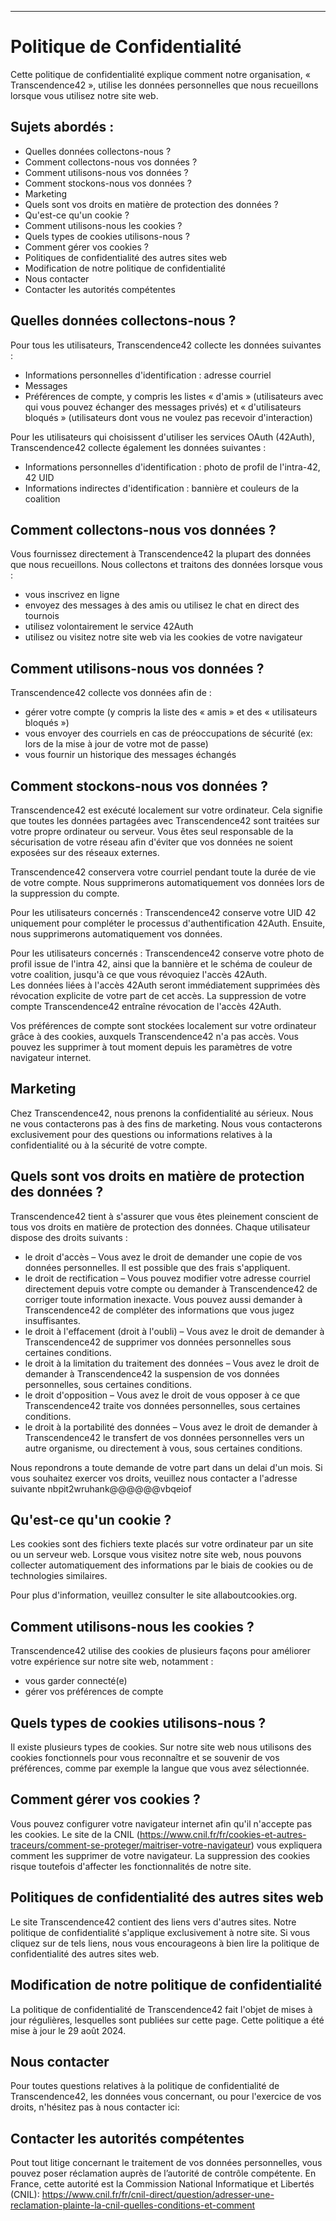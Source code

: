 

---

# Politique de Confidentialité

Cette politique de confidentialité explique comment notre organisation, « Transcendence42 », utilise les données personnelles que nous recueillons lorsque vous utilisez notre site web.

## Sujets abordés :
- Quelles données collectons-nous ?
- Comment collectons-nous vos données ?
- Comment utilisons-nous vos données ?
- Comment stockons-nous vos données ?
- Marketing
- Quels sont vos droits en matière de protection des données ?
- Qu'est-ce qu'un cookie ?
- Comment utilisons-nous les cookies ?
- Quels types de cookies utilisons-nous ?
- Comment gérer vos cookies ?
- Politiques de confidentialité des autres sites web
- Modification de notre politique de confidentialité
- Nous contacter
- Contacter les autorités compétentes

## Quelles données collectons-nous ?

Pour tous les utilisateurs, Transcendence42 collecte les données suivantes :
- Informations personnelles d'identification : adresse courriel
- Messages
- Préférences de compte, y compris les listes « d'amis » (utilisateurs avec qui vous pouvez échanger des messages privés) et « d'utilisateurs bloqués » (utilisateurs dont vous ne voulez pas recevoir d'interaction)

Pour les utilisateurs qui choisissent d'utiliser les services OAuth (42Auth), Transcendence42 collecte également les données suivantes :
- Informations personnelles d'identification : photo de profil de l'intra-42, 42 UID
- Informations indirectes d'identification : bannière et couleurs de la coalition

## Comment collectons-nous vos données ?

Vous fournissez directement à Transcendence42 la plupart des données que nous recueillons. Nous collectons et traitons des données lorsque vous :
- vous inscrivez en ligne
- envoyez des messages à des amis ou utilisez le chat en direct des tournois
- utilisez volontairement le service 42Auth
- utilisez ou visitez notre site web via les cookies de votre navigateur

## Comment utilisons-nous vos données ?

Transcendence42 collecte vos données afin de :
- gérer votre compte (y compris la liste des « amis » et des « utilisateurs bloqués »)
- vous envoyer des courriels en cas de préoccupations de sécurité (ex: lors de la mise à jour de votre mot de passe)
- vous fournir un historique des messages échangés

## Comment stockons-nous vos données ?

Transcendence42 est exécuté localement sur votre ordinateur. Cela signifie que toutes les données partagées avec Transcendence42 sont traitées sur votre propre ordinateur ou serveur. Vous êtes seul responsable de la sécurisation de votre réseau afin d'éviter que vos données ne soient exposées sur des réseaux externes.

Transcendence42 conservera votre courriel pendant toute la durée de vie de votre compte. Nous supprimerons automatiquement vos données lors de la suppression du compte.

Pour les utilisateurs concernés : Transcendence42 conserve votre UID 42 uniquement pour compléter le processus d'authentification 42Auth. Ensuite, nous supprimerons automatiquement vos données.


Pour les utilisateurs concernés : Transcendence42 conserve votre photo de profil issue de l'intra 42, ainsi que la bannière et le schéma de couleur de votre coalition, jusqu'à ce que vous révoquiez l'accès 42Auth.  
Les données liées à l'accès 42Auth seront immédiatement supprimées dès révocation explicite de votre part de cet accès. La suppression de votre compte Transcendence42 entraîne révocation de l'accès 42Auth.  

Vos préférences de compte sont stockées localement sur votre ordinateur grâce à des cookies, auxquels Transcendence42 n'a pas accès. Vous pouvez les supprimer à tout moment depuis les paramètres de votre navigateur internet.

## Marketing

Chez Transcendence42, nous prenons la confidentialité au sérieux. Nous ne vous contacterons pas à des fins de marketing. Nous vous contacterons exclusivement pour des questions ou informations relatives à la confidentialité ou à la sécurité de votre compte.

## Quels sont vos droits en matière de protection des données ?

Transcendence42 tient à s'assurer que vous êtes pleinement conscient de tous vos droits en matière de protection des données. Chaque utilisateur dispose des droits suivants :
- le droit d'accès – Vous avez le droit de demander une copie de vos données personnelles. Il est possible que des frais s'appliquent.
- le droit de rectification – Vous pouvez modifier votre adresse courriel directement depuis votre compte ou demander à Transcendence42 de corriger toute information inexacte. Vous pouvez aussi demander à Transcendence42 de compléter des informations que vous jugez insuffisantes.
- le droit à l'effacement (droit à l'oubli) – Vous avez le droit de demander à Transcendence42 de supprimer vos données personnelles sous certaines conditions.
- le droit à la limitation du traitement des données  – Vous avez le droit de demander à Transcendence42 la suspension de vos données personnelles, sous certaines conditions.
- le droit d'opposition – Vous avez le droit de vous opposer à ce que Transcendence42 traite vos données personnelles, sous certaines conditions.
- le droit à la portabilité des données – Vous avez le droit de demander à Transcendence42 le transfert de vos données personnelles vers un autre organisme, ou directement à vous, sous certaines conditions.

Nous repondrons a toute demande de votre part dans un delai d'un mois. Si vous souhaitez exercer vos droits, veuillez nous contacter a l'adresse suivante
nbpit2wruhank@@@@@@vbqeiof

## Qu'est-ce qu'un cookie ?

Les cookies sont des fichiers texte placés sur votre ordinateur par un site ou un serveur web. Lorsque vous visitez notre site web, nous pouvons collecter automatiquement des informations par le biais de cookies ou de technologies similaires.

Pour plus d'information, veuillez consulter le site allaboutcookies.org.

## Comment utilisons-nous les cookies ?

Transcendence42 utilise des cookies de plusieurs façons pour améliorer votre expérience sur notre site web, notamment :
- vous garder connecté(e)
- gérer vos préférences de compte

## Quels types de cookies utilisons-nous ?

Il existe plusieurs types de cookies. Sur notre site web nous utilisons des cookies fonctionnels pour vous reconnaître et se souvenir de vos préférences, comme par exemple la langue que vous avez sélectionnée.

## Comment gérer vos cookies ?

Vous pouvez configurer votre navigateur internet afin qu'il n'accepte pas les cookies. Le site de la CNIL (https://www.cnil.fr/fr/cookies-et-autres-traceurs/comment-se-proteger/maitriser-votre-navigateur) vous expliquera comment les supprimer de votre navigateur. La suppression des cookies risque toutefois d'affecter les fonctionnalités de notre site.

## Politiques de confidentialité des autres sites web

Le site Transcendence42 contient des liens vers d'autres sites. Notre politique de confidentialité s'applique exclusivement à notre site. Si vous cliquez sur de tels liens, nous vous encourageons à bien lire la politique de confidentialité des autres sites web.

## Modification de notre politique de confidentialité

La politique de confidentialité de Transcendence42 fait l'objet de mises à jour régulières, lesquelles sont publiées sur cette page. Cette politique a été mise à jour le 29 août 2024.

## Nous contacter

Pour toutes questions relatives à la politique de confidentialité de Transcendence42, les données vous concernant, ou pour l'exercice de vos droits, n'hésitez pas à nous contacter ici:

## Contacter les autorités compétentes

Pout tout litige concernant le traitement de vos données personnelles, vous pouvez poser réclamation auprès de l’autorité de contrôle compétente. En France, cette autorité est la Commission National Informatique et Libertés (CNIL): 
https://www.cnil.fr/fr/cnil-direct/question/adresser-une-reclamation-plainte-la-cnil-quelles-conditions-et-comment